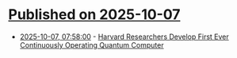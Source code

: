 # [Published on 2025-10-07](index.md)

* [2025-10-07, 07:58:00](https://soylentnews.org/article.pl?sid=25/10/05/201242&from=rss) - [Harvard Researchers Develop First Ever Continuously Operating Quantum Computer](https://soylentnews.org/article.pl?sid=25/10/05/201242&from=rss)
